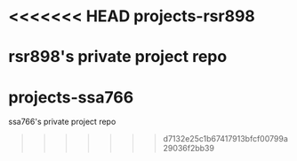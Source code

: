 <<<<<<< HEAD
projects-rsr898
===============

rsr898's private project repo
=======
projects-ssa766
===============

ssa766's private project repo
>>>>>>> d7132e25c1b67417913bfcf00799a29036f2bb39
